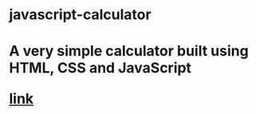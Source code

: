 <h1>javascript-calculator<h1>
 <p>A  very simple calculator built using HTML, CSS and JavaScript<p>

 <a href ="./calculator/index.html" target="_blank" >link</a>

